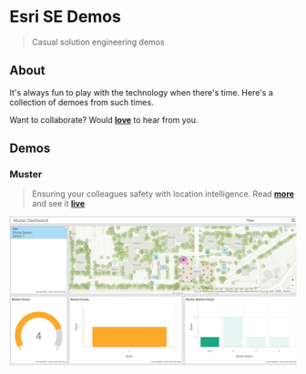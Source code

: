 # Esri SE Demos

> Casual solution engineering demos

## About

It's always fun to play with the technology when there's time. Here's a collection of demoes from such times.

Want to collaborate? Would **[love](mailto:mpayson@esri.com)** to hear from you.

## Demos

### Muster

> Ensuring your colleagues safety with location intelligence. Read **[more](/muster)** and see it **[live](https://mpayson.github.io/esri-se-demos/muster/index.html)**

![muster screenshot](/images/muster.png)
